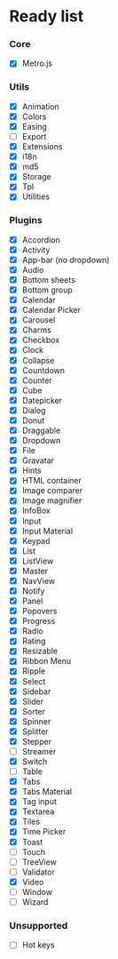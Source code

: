 # Ready list

### Core
- [x] Metro.js

### Utils
- [x] Animation
- [x] Colors
- [x] Easing
- [ ] Export
- [x] Extensions
- [x] i18n
- [x] md5
- [x] Storage
- [x] Tpl
- [x] Utilities

### Plugins
- [x] Accordion
- [x] Activity
- [x] App-bar (no dropdown)
- [x] Audio
- [x] Bottom sheets
- [x] Bottom group
- [x] Calendar
- [x] Calendar Picker
- [x] Carousel
- [x] Charms
- [x] Checkbox
- [x] Clock
- [x] Collapse
- [x] Countdown
- [x] Counter
- [x] Cube
- [x] Datepicker
- [x] Dialog
- [x] Donut
- [x] Draggable
- [x] Dropdown
- [x] File
- [x] Gravatar
- [x] Hints
- [x] HTML container
- [x] Image comparer
- [x] Image magnifier
- [x] InfoBox
- [x] Input
- [x] Input Material
- [x] Keypad
- [x] List
- [x] ListView
- [x] Master
- [x] NavView
- [x] Notify
- [x] Panel
- [x] Popovers
- [x] Progress
- [x] Radio
- [x] Rating
- [x] Resizable
- [x] Ribbon Menu
- [x] Ripple
- [x] Select
- [x] Sidebar 
- [x] Slider
- [x] Sorter
- [x] Spinner
- [x] Splitter
- [x] Stepper
- [ ] Streamer
- [x] Switch
- [ ] Table
- [x] Tabs
- [x] Tabs Material
- [x] Tag input
- [x] Textarea
- [x] Tiles
- [x] Time Picker
- [x] Toast
- [ ] Touch
- [ ] TreeView
- [ ] Validator
- [x] Video
- [ ] Window
- [ ] Wizard

### Unsupported
- [ ] Hot keys